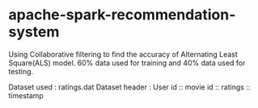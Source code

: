 # apache-spark-recommendation-system
Using Collaborative filtering to find the accuracy of Alternating Least Square(ALS) model. 
60% data used for training and 40% data used for testing.


Dataset used : ratings.dat
Dataset header : User id :: movie id :: ratings :: timestamp

